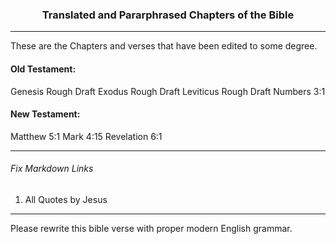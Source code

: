<h3 align="center">Translated and Pararphrased Chapters of the Bible</h3>

---

These are the Chapters and verses that have been edited to some degree.

#### Old Testament:

Genesis		Rough Draft
Exodus		Rough Draft
Leviticus	Rough Draft
Numbers		3:1


#### New Testament:

Matthew		5:1
Mark		4:15
Revelation	6:1

---

###### Fix Markdown Links

1. All Quotes by Jesus

---

Please rewrite this bible verse with proper modern English grammar. 


